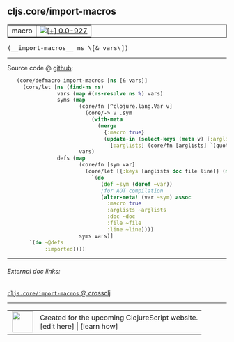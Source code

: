 ## cljs.core/import-macros



 <table border="1">
<tr>
<td>macro</td>
<td><a href="https://github.com/cljsinfo/cljs-api-docs/tree/0.0-927"><img valign="middle" alt="[+] 0.0-927" title="Added in 0.0-927" src="https://img.shields.io/badge/+-0.0--927-lightgrey.svg"></a> </td>
</tr>
</table>


 <samp>
(__import-macros__ ns \[& vars\])<br>
</samp>

---







Source code @ [github](https://github.com/clojure/clojurescript/blob/r1.7.189/src/main/clojure/cljs/core.cljc#L58-L84):

```clj
   (core/defmacro import-macros [ns [& vars]]
     (core/let [ns (find-ns ns)
                vars (map #(ns-resolve ns %) vars)
                syms (map
                       (core/fn [^clojure.lang.Var v]
                         (core/-> v .sym
                           (with-meta
                             (merge
                               {:macro true}
                               (update-in (select-keys (meta v) [:arglists :doc :file :line])
                                 [:arglists] (core/fn [arglists] `(quote ~arglists)))))))
                       vars)
                defs (map
                       (core/fn [sym var]
                         (core/let [{:keys [arglists doc file line]} (meta sym)]
                           `(do
                              (def ~sym (deref ~var))
                              ;for AOT compilation
                              (alter-meta! (var ~sym) assoc
                                :macro true
                                :arglists ~arglists
                                :doc ~doc
                                :file ~file
                                :line ~line))))
                       syms vars)]
       `(do ~@defs
            :imported))))
```

<!--
Repo - tag - source tree - lines:

 <pre>
clojurescript @ r1.7.189
└── src
    └── main
        └── clojure
            └── cljs
                └── <ins>[core.cljc:58-84](https://github.com/clojure/clojurescript/blob/r1.7.189/src/main/clojure/cljs/core.cljc#L58-L84)</ins>
</pre>

-->

---



###### External doc links:

[`cljs.core/import-macros` @ crossclj](http://crossclj.info/fun/cljs.core/import-macros.html)<br>

---

 <table>
<tr><td>
<img valign="middle" align="right" width="48px" src="http://i.imgur.com/Hi20huC.png">
</td><td>
Created for the upcoming ClojureScript website.<br>
[edit here] | [learn how]
</td></tr></table>

[edit here]:https://github.com/cljsinfo/cljs-api-docs/blob/master/cljsdoc/cljs.core/import-macros.cljsdoc
[learn how]:https://github.com/cljsinfo/cljs-api-docs/wiki/cljsdoc-files

<!--

This information was too distracting to show to readers, but I'll leave it
commented here since it is helpful to:

- pretty-print the data used to generate this document
- and show how to retrieve that data



The API data for this symbol:

```clj
{:ns "cljs.core",
 :name "import-macros",
 :type "macro",
 :signature ["[ns [& vars]]"],
 :source {:code "   (core/defmacro import-macros [ns [& vars]]\n     (core/let [ns (find-ns ns)\n                vars (map #(ns-resolve ns %) vars)\n                syms (map\n                       (core/fn [^clojure.lang.Var v]\n                         (core/-> v .sym\n                           (with-meta\n                             (merge\n                               {:macro true}\n                               (update-in (select-keys (meta v) [:arglists :doc :file :line])\n                                 [:arglists] (core/fn [arglists] `(quote ~arglists)))))))\n                       vars)\n                defs (map\n                       (core/fn [sym var]\n                         (core/let [{:keys [arglists doc file line]} (meta sym)]\n                           `(do\n                              (def ~sym (deref ~var))\n                              ;for AOT compilation\n                              (alter-meta! (var ~sym) assoc\n                                :macro true\n                                :arglists ~arglists\n                                :doc ~doc\n                                :file ~file\n                                :line ~line))))\n                       syms vars)]\n       `(do ~@defs\n            :imported))))",
          :title "Source code",
          :repo "clojurescript",
          :tag "r1.7.189",
          :filename "src/main/clojure/cljs/core.cljc",
          :lines [58 84]},
 :full-name "cljs.core/import-macros",
 :full-name-encode "cljs.core/import-macros",
 :history [["+" "0.0-927"]]}

```

Retrieve the API data for this symbol:

```clj
;; from Clojure REPL
(require '[clojure.edn :as edn])
(-> (slurp "https://raw.githubusercontent.com/cljsinfo/cljs-api-docs/catalog/cljs-api.edn")
    (edn/read-string)
    (get-in [:symbols "cljs.core/import-macros"]))
```

-->
